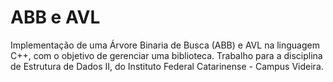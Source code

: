 # ABB e AVL
Implementação de uma Árvore Binaria de Busca (ABB) e AVL na linguagem C++, com o objetivo de gerenciar uma biblioteca. Trabalho para a disciplina de Estrutura de Dados II, do Instituto Federal Catarinense - Campus Videira.
